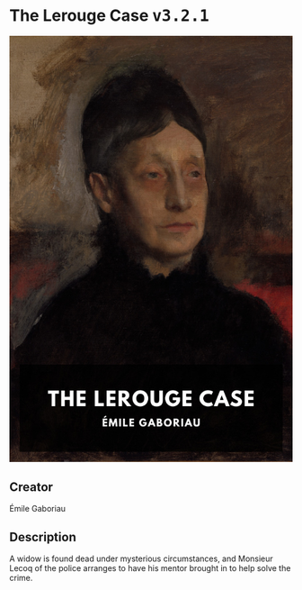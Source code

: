 
# The Lerouge Case <kbd>v3.2.1</kbd>

<center>
  <img src="./cover-1024.jpg"/>
</center>

## Creator
Émile Gaboriau

## Description
A widow is found dead under mysterious circumstances, and Monsieur Lecoq of the police arranges to have his mentor brought in to help solve the crime.
